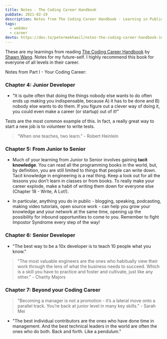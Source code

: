 ```yaml
---
title: Notes - The Coding Career Handbook
pubDate: 2021-02-19
description: Notes from The Coding Career Handbook - Learning in Public by Shawn Wang.
tags:
  - webdev
  - career
devto: https://dev.to/petermekhaeil/notes-the-coding-career-handbook-1ca5
---
```


These are my learnings from reading [The Coding Career Handbook](https://www.learninpublic.org/) by [Shawn Wang](https://www.swyx.io/). Notes for my future-self. I highly recommend this book for everyone of all levels in their career.

Notes from Part I - Your Coding Career:

### Chapter 4: Junior Developer

- "It is quite often that doing the things nobody else wants to do often ends up making you indispensable, because A) it has to be done and B) nobody else wants to do them. If you figure out a clever way of doing it, you could even make a career (or startup) out of it!"

Tests are the most common example of this. In fact, a really great way to start a new job is to volunteer to write tests.

> “When one teaches, two learn.” - Robert Heinlein

### Chapter 5: From Junior to Senior

- Much of your learning from Junior to Senior involves gaining **tacit knowledge**. You can read all the programming books in the world, but, by definition, you are still limited to things that people can write down. Tacit knowledge in engineering is a real thing. Keep a look out for all the lessons you don’t learn in classes or from books. To really make your career explode, make a habit of writing them down for everyone else (Chapter 18 - Write, A Lot!).

- In particular, anything you do in public - blogging, speaking, podcasting, making video tutorials, open source work - can help you grow your knowledge and your network at the same time, opening up the possibility for inbound opportunities to come to you. Remember to fight Impostor Syndrome every step of the way!

### Chapter 6: Senior Developer

- "The best way to be a 10x developer is to teach 10 people what you know."

> "The most valuable engineers are the ones who habitually view their work through the lens of what the business needs to succeed. Which is a skill you have to practice and foster and cultivate, just like any other." - Charity Majors

### Chapter 7: Beyond your Coding Career

> "Becoming a manager is not a promotion - it’s a lateral move onto a parallel track. You’re back at junior level in many key skills." - Sarah Mei

- "The best individual contributors are the ones who have done time in management. And the best technical leaders in the world are often the ones who do both. Back and forth. Like a pendulum."
